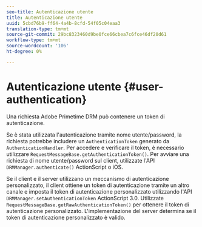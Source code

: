 ```yaml
---
seo-title: Autenticazione utente
title: Autenticazione utente
uuid: 5cbd76b9-ff64-4a4b-8cfd-54f05c04eaa3
translation-type: tm+mt
source-git-commit: 29bc8323460d9be0fce66cbea7c6fce46df20d61
workflow-type: tm+mt
source-wordcount: '106'
ht-degree: 0%

---
```



# Autenticazione utente {#user-authentication}

Una richiesta  Adobe Primetime DRM può contenere un token di autenticazione.

Se è stata utilizzata l&#39;autenticazione tramite nome utente/password, la richiesta potrebbe includere un `AuthenticationToken` generato da `AuthenticationHandler`. Per accedere e verificare il token, è necessario utilizzare `RequestMessageBase.getAuthenticationToken()`. Per avviare una richiesta di nome utente/password sul client, utilizzate l&#39;API `DRMManager.authenticate()`  ActionScript o iOS.

Se il client e il server utilizzano un meccanismo di autenticazione personalizzato, il client ottiene un token di autenticazione tramite un altro canale e imposta il token di autenticazione personalizzato utilizzando l&#39;API `DRMManager.setAuthenticationToken`  ActionScript 3.0. Utilizzate `RequestMessageBase.getRawAuthenticationToken()` per ottenere il token di autenticazione personalizzato. L&#39;implementazione del server determina se il token di autenticazione personalizzato è valido.
